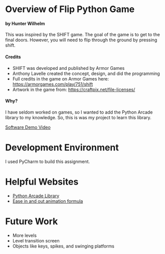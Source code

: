 # Overview of Flip Python Game
#### by Hunter Wilhelm
This was inspired by the SHIFT game. The goal of the game is to get to the final doors. However, you will need to flip through the ground by pressing shift.

#### Credits
* SHIFT was developed and published by Armor Games
* Anthony Lavelle created the concept, design, and did the programming
* Full credits in the game on Armor Games here: 
  https://armorgames.com/play/751/shift
* Artwork in the game from: 
  https://craftpix.net/file-licenses/

#### Why?
I have seldom worked on games, so I wanted to add the Python Arcade library to my knowledge. So, this is was my project to learn this library. 

[Software Demo Video](https://youtu.be/1m3GLTTccAg)

# Development Environment

I used PyCharm to build this assignment.

# Helpful Websites

* [Python Arcade Library](https://arcade.academy/index.html)
* [Ease in and out animation formula](https://stackoverflow.com/questions/13462001/ease-in-and-ease-out-animation-formula)

# Future Work

* More levels
* Level transition screen
* Objects like keys, spikes, and swinging platforms